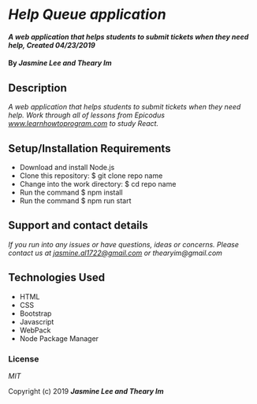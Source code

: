 # _Help Queue application_

#### _A web application that helps students to submit tickets when they need help, Created 04/23/2019_

#### By _**Jasmine Lee and Theary Im**_

## Description

_A web application that helps students to submit tickets when they need help. Work through all of lessons from Epicodus www.learnhowtoprogram.com to study React._

## Setup/Installation Requirements

* Download and install Node.js
* Clone this repository: $ git clone repo name
* Change into the work directory: $ cd repo name
* Run the command $ npm install
* Run the command $ npm run start

## Support and contact details

_If you run into any issues or have questions, ideas or concerns. Please contact us at jasmine.al1722@gmail.com or thearyim@gmail.com_

## Technologies Used

* HTML
* CSS
* Bootstrap
* Javascript
* WebPack
* Node Package Manager

### License

*MIT*

Copyright (c) 2019 **_Jasmine Lee and Theary Im_**
